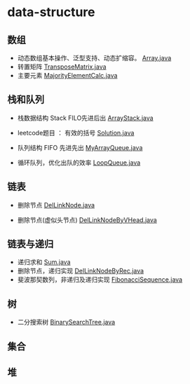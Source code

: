 # data-structure
## 数组
- 动态数组基本操作、泛型支持、动态扩缩容。
[Array.java](src/main/java/com/ganymede/arrays/Array.java)
- 转置矩阵
[TransposeMatrix.java](src/main/java/com/ganymede/arrays/TransposeMatrix.java)
- 主要元素
[MajorityElementCalc.java](src/main/java/com/ganymede/arrays/MajorityElementCalc.java)

## 栈和队列
- 栈数据结构 Stack FILO先进后出
[ArrayStack.java](src/main/java/com/ganymede/stack/ArrayStack.java)

- leetcode题目 ： 有效的括号 
[Solution.java](src/main/java/com/ganymede/stack/Solution.java)


- 队列结构 FIFO 先进先出
[MyArrayQueue.java](src/main/java/com/ganymede/queue/MyArrayQueue.java)

- 循环队列，优化出队的效率
[LoopQueue.java](src/main/java/com/ganymede/queue/LoopQueue.java)

## 链表
- 删除节点
[DelLinkNode.java](src/main/java/com/ganymede/link/DelLinkNode.java)

- 删除节点(虚似头节点)
[DelLinkNodeByVHead.java](src/main/java/com/ganymede/link/DelLinkNodeByVHead.java)


## 链表与递归
- 递归求和
[Sum.java](src/main/java/com/ganymede/recursion/Sum.java)
- 删除节点，递归实现
[DelLinkNodeByRec.java](src/main/java/com/ganymede/recursion/DelLinkNodeByRec.java)
- 斐波那契数列，非递归及递归实现
[FibonacciSequence.java](src/main/java/com/ganymede/recursion/FibonacciSequence.java)

## 树
- 二分搜索树
[BinarySearchTree.java](src/main/java/com/ganymede/tree/BinarySearchTree.java)

## 集合


## 堆


